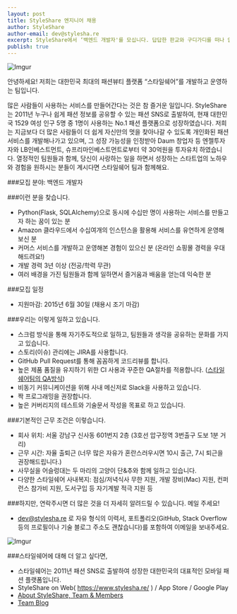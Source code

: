 ```yaml
---
layout: post
title: StyleShare 엔지니어 채용
author: StyleShare
author-email: dev@stylesha.re
excerpt: StyleShare에서 ‘백엔드 개발자'를 모십니다. 답답한 판교와 구디가디를 떠나 압구정에서 일하시고 싶으신 분. 고양이와 코드로 교감하고 싶으신 분, Slack을 통해 아이유에게 아침마다 리포트를 받고 싶으신 분.
publish: true
---
```


![Imgur](http://i.imgur.com/sSTuK8G.png)

안녕하세요! 저희는 대한민국 최대의 패션뷰티 플랫폼 “스타일쉐어”를 개발하고 운영하는 팀입니다.

많은 사람들이 사용하는 서비스를 만들어간다는 것은 참 즐거운 일입니다. StyleShare는 2011년 누구나 쉽게 패션 정보를 공유할 수 있는 패션 SNS로 출발하여, 현재 대한민국 1529 여성 인구 5명 중 1명이 사용하는 No.1 패션 플랫폼으로 성장하였습니다. 저희는 지금보다 더 많은 사람들이 더 쉽게 자신만의 멋을 찾아나갈 수 있도록 개인화된 패션 서비스를 개발해나가고 있으며, 그 성장 가능성을 인정받아 Daum 창업자 등 엔젤투자자와 LB인베스트먼트, 슈프리마인베스트먼트로부터 약 30억원을 투자유치 하였습니다. 열정적인 팀원들과 함께, 당신이 사랑하는 일을 하면서 성장하는 스타트업의 노하우와 경험을 원하시는 분들이 계시다면 스타일쉐어 팀과 함께해요.

###모집 분야: 백엔드 개발자

###이런 분을 찾습니다.
* Python(Flask, SQLAlchemy)으로 동시에 수십만 명이 사용하는 서비스를 만들고자 하는 꿈이 있는 분
* Amazon 클라우드에서 수십여개의 인스턴스을 활용해 서비스를 유연하게 운영해보신 분
* 커머스 서비스를 개발하고 운영해본 경험이 있으신 분 (온라인 쇼핑몰 경력을 우대해드려요!)
* 개발 경력 3년 이상 (전공/학력 무관)
* 여러 배경을 가진 팀원들과 함께 일하면서 즐거움과 배움을 얻는데 익숙한 분

###모집 일정

- 지원마감: 2015년 6월 30일 (채용시 조기 마감)

###우리는 이렇게 일하고 있습니다.

* 스크럼 방식을 통해 자기주도적으로 일하고, 팀원들과 생각을 공유하는 문화를 가지고 있습니다.
* 스토리(이슈) 관리에는 JIRA를 사용합니다.
* GitHub Pull Request를 통해 꼼꼼하게 코드리뷰를 합니다.
* 높은 제품 품질을 유지하기 위한 CI 사용과 꾸준한 QA절차를 적용합니다. ([스타일쉐어팀의 QA방식](http://styleshare.github.io/2015/04/16/qa-process.html))
* 비동기 커뮤니케이션을 위해 사내 메신저로 Slack을 사용하고 있습니다.
* 짝 프로그래밍을 권장합니다.
* 높은 커버리지의 테스트와 기술문서 작성을 목표로 하고 있습니다.

###기본적인 근무 조건은 이렇습니다.
* 회사 위치: 서울 강남구 신사동 601번지 2층 (3호선 압구정역 3번출구 도보 1분 거리)
* 근무 시간: 자율 출퇴근 (너무 많은 자유가 혼란스러우시면 10시 출근, 7시 퇴근을 권장해드립니다.)
* 사무실을 어슬렁대는 두 마리의 고양이 단&추와 함께 일하고 있습니다.
* 다양한 스타일쉐어 사내복지: 점심/저녁식사 무한 지원, 개발 장비(Mac) 지원, 컨퍼런스 참가비 지원, 도서구입 등 자기계발 적극 지원 등

###하지만, 연락주시면 더 많은 것을 더 자세히 알려드릴 수 있습니다. 메일 주세요!
* dev@stylesha.re 로 자유 형식의 이력서, 포트폴리오(GitHub, Stack Overflow 등의 프로필이나 기술 블로그 주소도 괜찮습니다)를 포함하여 이메일을 보내주세요.

![Imgur](http://i.imgur.com/FFL37md.png)

###스타일쉐어에 대해 더 알고 싶다면,
* 스타일쉐어는 2011년 패션 SNS로 출발하여 성장한 대한민국의 대표적인 모바일 패션 플랫폼입니다.
* StyleShare on Web( https://www.stylesha.re/ ) / App Store / Google Play
* [About StyleShare, Team & Members](http://about.stylesha.re/ )
* [Team Blog](http://styleshare.github.io)
